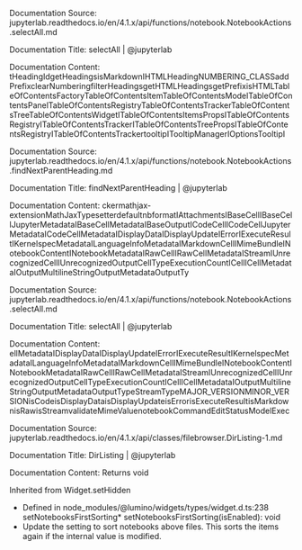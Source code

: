 Documentation Source:
jupyterlab.readthedocs.io/en/4.1.x/api/functions/notebook.NotebookActions.selectAll.md

Documentation Title:
selectAll | @jupyterlab

Documentation Content:
tHeadingIdgetHeadingsisMarkdownIHTMLHeadingNUMBERING\_CLASSaddPrefixclearNumberingfilterHeadingsgetHTMLHeadingsgetPrefixisHTMLTableOfContentsFactoryTableOfContentsItemTableOfContentsModelTableOfContentsPanelTableOfContentsRegistryTableOfContentsTrackerTableOfContentsTreeTableOfContentsWidgetITableOfContentsItemsPropsITableOfContentsRegistryITableOfContentsTrackerITableOfContentsTreePropsITableOfContentsRegistryITableOfContentsTrackertooltipITooltipManagerIOptionsTooltipI



Documentation Source:
jupyterlab.readthedocs.io/en/4.1.x/api/functions/notebook.NotebookActions.findNextParentHeading.md

Documentation Title:
findNextParentHeading | @jupyterlab

Documentation Content:
ckermathjax-extensionMathJaxTypesetterdefaultnbformatIAttachmentsIBaseCellIBaseCellJupyterMetadataIBaseCellMetadataIBaseOutputICodeCellICodeCellJupyterMetadataICodeCellMetadataIDisplayDataIDisplayUpdateIErrorIExecuteResultIKernelspecMetadataILanguageInfoMetadataIMarkdownCellIMimeBundleINotebookContentINotebookMetadataIRawCellIRawCellMetadataIStreamIUnrecognizedCellIUnrecognizedOutputCellTypeExecutionCountICellICellMetadataIOutputMultilineStringOutputMetadataOutputTy



Documentation Source:
jupyterlab.readthedocs.io/en/4.1.x/api/functions/notebook.NotebookActions.selectAll.md

Documentation Title:
selectAll | @jupyterlab

Documentation Content:
ellMetadataIDisplayDataIDisplayUpdateIErrorIExecuteResultIKernelspecMetadataILanguageInfoMetadataIMarkdownCellIMimeBundleINotebookContentINotebookMetadataIRawCellIRawCellMetadataIStreamIUnrecognizedCellIUnrecognizedOutputCellTypeExecutionCountICellICellMetadataIOutputMultilineStringOutputMetadataOutputTypeStreamTypeMAJOR\_VERSIONMINOR\_VERSIONisCodeisDisplayDataisDisplayUpdateisErrorisExecuteResultisMarkdownisRawisStreamvalidateMimeValuenotebookCommandEditStatusModelExec



Documentation Source:
jupyterlab.readthedocs.io/en/4.1.x/api/classes/filebrowser.DirListing-1.md

Documentation Title:
DirListing | @jupyterlab

Documentation Content:
Returns void

Inherited from Widget.setHidden

* Defined in node\_modules/@lumino/widgets/types/widget.d.ts:238
setNotebooksFirstSorting* setNotebooksFirstSorting(isEnabled): void
* Update the setting to sort notebooks above files.
This sorts the items again if the internal value is modified.



